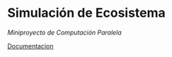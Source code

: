 # Simulación de Ecosistema
*Miniproyecto de Computación Paralela*

[Documentacion](https://miniproyectoparalelas.netlify.app)
